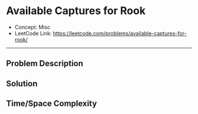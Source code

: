 # Available Captures for Rook

- Concept: Misc
- LeetCode Link: https://leetcode.com/problems/available-captures-for-rook/

---

## Problem Description

## Solution

## Time/Space Complexity

